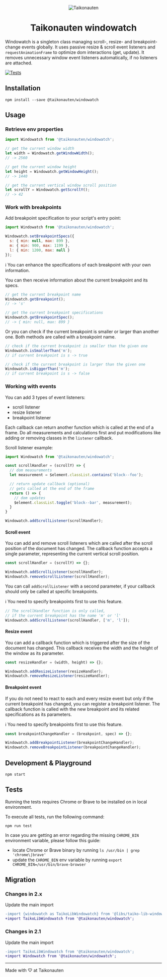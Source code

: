 <p align="center">
  <img src="https://i.imgur.com/dV1aZjJ.png" title="Taikonauten">
</p>

<h1 align="center">Taikonauten windowatch</h1>

Windowatch is a singleton class managing scroll-, resize- and breakpoint-change events globally. It uses passive resize & scroll event listeners and `requestAnimationFrame` to optimize dom interactions (get, update). It removes unnecessary window event listeners automatically, if no listeners are attached.

[![Tests](https://github.com/taikonauten/windowatch/actions/workflows/test.yml/badge.svg)](https://github.com/taikonauten/windowatch/actions/workflows/test.yml)

## Installation

```shell
npm install --save @taikonauten/windowatch
```

## Usage

### Retrieve env properties

```javascript
import Windowatch from '@taikonauten/windowatch';

// get the current window width
let width = Windowatch.getWindowWidth();
// -> 2560

// get the current window height
let height = Windowatch.getWindowHeight();
// -> 1440

// get the current vertical window scroll position
let scrollY = Windowatch.getScrollY();
// -> 42
```

### Work with breakpoints

Add breakpoint specification to your script's entry point:

```javascript
import Windowatch from '@taikonauten/windowatch';

Windowatch.setBreakpointSpecs({
  s: { min: null, max: 899 },
  m: { min: 900, max: 1199 },
  l: { min: 1200, max: null }
});
```

ℹ️ You can enhance the specifications of each breakpoint with your own information.

You can then receive information about the current breakpoint and its specs.

```javascript
// get the current breakpoint name
Windowatch.getBreakpoint();
// -> 's'

// get the current breakpoint specifications
Windowatch.getBreakpointSpec();
// -> { min: null, max: 899 }
```

Or you can check if the current breakpoint is smaller or larger than another one.
Both methods are called with a breakpoint name.

```javascript
// check if the current breakpoint is smaller than the given one
Windowatch.isSmallerThan('m');
// if current breakpoint is s -> true

// check if the current breakpoint is larger than the given one
Windowatch.isBiggerThan('m');
// if current breakpoint is s -> false
```

### Working with events

You can add 3 types of event listeners:

* scroll listener
* resize listener
* breakpoint listener

Each callback can return another function which is called at the end of a frame.
Do all measurements and calculations first and put modifications like adding or removing classes in the `listener` callback.

Scroll listener example:

```javascript
import Windowatch from '@taikonauten/windowatch';

const scrollHandler = (scrollY) => {
  // dom measurements
  let measurement = $element.classList.contains('block--foo');

  // return update callback (optional)
  // gets called at the end of the frame
  return () => {
    // dom updates
    $element.classList.toggle('block--bar', measurement);
  }
}

Windowatch.addScrollListener(scrollHandler);
```

#### Scroll event

You can add and remove scroll listeners which are called after the scroll position of the document has changed.
The callback function accepts a single parameter, representing the current vertical scroll position.

```javascript
const scrollHandler = (scrollY) => {};

Windowatch.addScrollListener(scrollHandler);
Windowatch.removeScrollListener(scrollHandler);
```

You can call `addScrollListener` with a second parameter, if your callback should only be called at specific breakpoints.

ℹ️ You need to specify breakpoints first to use this feature.

```javascript
// The scrollHandler function is only called,
// if the current breakpoint has the name 'm' or 'l'
Windowatch.addScrollListener(scrollHandler, ['m', 'l']);
```

#### Resize event

You can add a callback function which is triggered after the size of the document has changed.
This callback receives the width and the height of the window as its parameter.

```javascript
const resizeHandler = (width, height) => {};

Windowatch.addResizeListener(resizeHandler);
Windowatch.removeResizeListener(resizeHandler);
```

#### Breakpoint event

If you do not need to react to each and every resize event but only if the current breakpoint has changed, you can register a breakpoint listener. The callback function is called with the new breakpoint and its related specifications as its parameters.

ℹ️ You need to specify breakpoints first to use this feature.

```javascript
const breakpointChangeHandler = (breakpoint, spec) => {};

Windowatch.addBreakpointListener(breakpointChangeHandler);
Windowatch.removeBreakpointListener(breakpointChangeHandler);
```

## Development & Playground

```shell
npm start
```

## Tests

Running the tests requires Chrome or Brave to be installed on in local environment.

To execute all tests, run the following command:

```shell
npm run test
```

In case you are getting an error regarding the missing `CHROME_BIN` environment variable, please follow this guide:

* locate Chrome or Brave binary by running `ls /usr/bin | grep 'chrome\|brave'`
* update the `CHROME_BIN` env variable by running `export CHROME_BIN=/usr/bin/brave-browser`

## Migration

### Changes in 2.x

Update the main import

```diff
-import {windowatch as TaikoLibWindowatch} from '@libs/taiko-lib-windowatch';
+import TaikoLibWindowatch from '@taikonauten/windowatch';
```

### Changes in 2.1

Update the main import

```diff
-import TaikoLibWindowatch from '@taikonauten/windowatch';
+import Windowatch from '@taikonauten/windowatch';
```

---

Made with ♡ at Taikonauten
